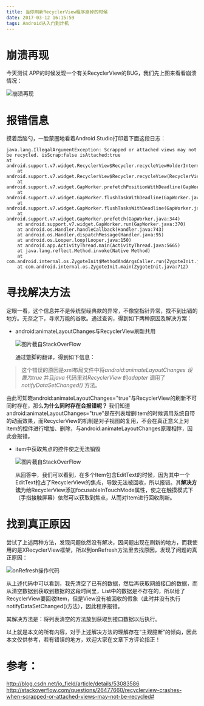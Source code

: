 ```yaml
---
title: 当你刷新RecyclerView程序崩掉的时候
date: 2017-03-12 16:15:59
tags: Android从入门到炸机
---
```

# 崩溃再现
今天测试 APP的时候发现一个有关RecyclerView的BUG，我们先上图来看看崩溃情况：

![崩溃再现](http://upload-images.jianshu.io/upload_images/291600-c3ac44b293b1d8c1.gif?imageMogr2/auto-orient/strip)

# 报错信息
摸着后脑勺，一脸蒙圈地看着Android Studio打印着下面这段日志：

```
java.lang.IllegalArgumentException: Scrapped or attached views may not be recycled. isScrap:false isAttached:true
at android.support.v7.widget.RecyclerView$Recycler.recycleViewHolderInternal(RecyclerView.java:5659)
	at android.support.v7.widget.RecyclerView$Recycler.recycleView(RecyclerView.java:5603)
	at android.support.v7.widget.GapWorker.prefetchPositionWithDeadline(GapWorker.java:277)
	at android.support.v7.widget.GapWorker.flushTaskWithDeadline(GapWorker.java:324)
	at android.support.v7.widget.GapWorker.flushTasksWithDeadline(GapWorker.java:337)
	at android.support.v7.widget.GapWorker.prefetch(GapWorker.java:344)
	at android.support.v7.widget.GapWorker.run(GapWorker.java:370)
	at android.os.Handler.handleCallback(Handler.java:743)
	at android.os.Handler.dispatchMessage(Handler.java:95)
	at android.os.Looper.loop(Looper.java:150)
	at android.app.ActivityThread.main(ActivityThread.java:5665)
	at java.lang.reflect.Method.invoke(Native Method)
	at com.android.internal.os.ZygoteInit$MethodAndArgsCaller.run(ZygoteInit.java:822)
	at com.android.internal.os.ZygoteInit.main(ZygoteInit.java:712)
```

# 寻找解决方法
定眼一看，这个信息并不是传统型经典款的异常，不像空指针异常，找不到出错的地方。无奈之下，寻求万能的谷歌。通过查询，得到如下两种原因及解决方案：

* android:animateLayoutChanges与RecyclerView刷新共用

  ![图片截自StackOverFlow](http://upload-images.jianshu.io/upload_images/291600-ae63d153be9a5c78.png?imageMogr2/auto-orient/strip%7CimageView2/2/w/1240)

  通过蹩脚的翻译，得到如下信息：
> 这个错误的原因是xml布局文件中将*android:animateLayoutChanges *设置为*true* 并且*java* 代码里对*RecyclerView* 的*adapter* 调用了*notifyDataSetChanged()* 方法。

  由此可知晓android:animateLayoutChanges="true"与RecyclerView的刷新不可同时存在，那么**为什么同时存在会报错呢？**
我们知道android:animateLayoutChanges="true"是在列表增删Item的时候调用系统自带的动画效果，而RecyclerView的机制是对子视图的复用，不会在真正意义上对Item的控件进行增加、删除，与android:animateLayoutChanges原理相悖，因此会报错。

* item中获取焦点的控件使之无法销毁

  ![图片截自StackOverFlow](http://upload-images.jianshu.io/upload_images/291600-70b7cd998daaa1e4.png?imageMogr2/auto-orient/strip%7CimageView2/2/w/1240)

  从回答中，我们可以看到，在多个Item包含EditText的时候，因为其中一个EditText抢占了RecyclerView的焦点，导致无法被回收，所以报错。其**解决方法**为给RecyclerView添加focusableInTouchMode属性，使之在触摸模式下（手指接触屏幕）依然可以获取到焦点，从而对Item进行回收刷新。

# 找到真正原因

尝试了上述两种方法，发现问题依然没有解决，因问题出现在刷新的地方，而我使用的是XRecyclerView框架，所以到onRefresh方法里去找原因，发现了问题的真正原因：

![onRefresh操作代码](http://upload-images.jianshu.io/upload_images/291600-c6d9c86f93311f80.png?imageMogr2/auto-orient/strip%7CimageView2/2/w/1240)

从上述代码中可以看到，我先清空了已有的数据，然后再获取网络接口的数据，而从清空数据到获取到数据的这段时间里，List中的数据是不存在的，所以给了RecyclerView要回收Item，但是View没有被回收的假象（此时并没有执行notifyDataSetChanged()方法），因此程序报错。

其解决方法是：将列表清空的方法放到获取到接口数据以后执行。

以上就是本文的所有内容，对于上述解决方法的理解存在“主观臆断”的倾向，因此本文仅供参考，若有错误的地方，欢迎大家在文章下方评论指正！

# 参考：
http://blog.csdn.net/io_field/article/details/53083586
http://stackoverflow.com/questions/26477660/recyclerview-crashes-when-scrapped-or-attached-views-may-not-be-recycled#